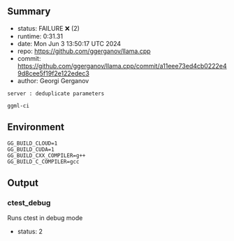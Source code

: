 ## Summary

- status:  FAILURE ❌ (2)
- runtime: 0:31.31
- date:    Mon Jun  3 13:50:17 UTC 2024
- repo:    https://github.com/ggerganov/llama.cpp
- commit:  https://github.com/ggerganov/llama.cpp/commit/a11eee73ed4cb0222e49d8cee5f19f2e122edec3
- author:  Georgi Gerganov
```
server : deduplicate parameters

ggml-ci
```

## Environment

```
GG_BUILD_CLOUD=1
GG_BUILD_CUDA=1
GG_BUILD_CXX_COMPILER=g++
GG_BUILD_C_COMPILER=gcc
```

## Output

### ctest_debug

Runs ctest in debug mode
- status: 2
```

```

